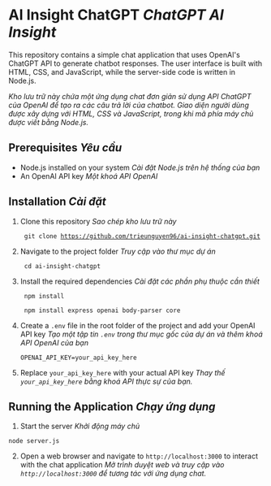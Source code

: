 # AI Insight ChatGPT *ChatGPT AI Insight*

This repository contains a simple chat application that uses OpenAI's ChatGPT API to generate chatbot responses. The user interface is built with HTML, CSS, and JavaScript, while the server-side code is written in Node.js.

*Kho lưu trữ này chứa một ứng dụng chat đơn giản sử dụng API ChatGPT của OpenAI để tạo ra các câu trả lời của chatbot. Giao diện người dùng được xây dựng với HTML, CSS và JavaScript, trong khi mã phía máy chủ được viết bằng Node.js.*

## Prerequisites *Yêu cầu*

- Node.js installed on your system *Cài đặt Node.js trên hệ thống của bạn*
- An OpenAI API key *Một khoá API OpenAI*

## Installation *Cài đặt*

1. Clone this repository *Sao chép kho lưu trữ này*

   <code> git clone https://github.com/trieunguyen96/ai-insight-chatgpt.git</code>

2. Navigate to the project folder *Truy cập vào thư mục dự án*

   <code> cd ai-insight-chatgpt</code>

3. Install the required dependencies *Cài đặt các phần phụ thuộc cần thiết*

   <code> npm install</code>
   <div> 
   <code> npm install express openai body-parser core</code>

4. Create a `.env` file in the root folder of the project and add your OpenAI API key *Tạo một tập tin `.env` trong thư mục gốc của dự án và thêm khoá API OpenAI của bạn*

    <code>OPENAI_API_KEY=your_api_key_here</code>


5. Replace `your_api_key_here` with your actual API key *Thay thế `your_api_key_here` bằng khoá API thực sự của bạn.*

## Running the Application *Chạy ứng dụng*

1. Start the server *Khởi động máy chủ*

<code>node server.js</code>


2. Open a web browser and navigate to `http://localhost:3000` to interact with the chat application *Mở trình duyệt web và truy cập vào `http://localhost:3000` để tương tác với ứng dụng chat.*